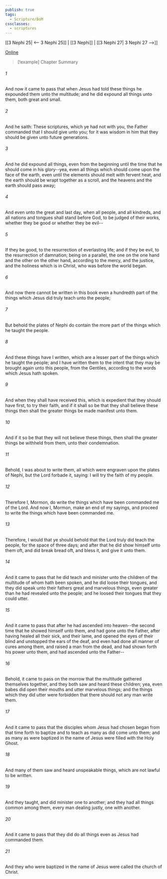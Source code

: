 ```yaml
---
publish: true
tags:
  - Scripture/BoM
cssclasses:
  - scriptures
---
```

[[3 Nephi 25| <-- 3 Nephi 25]] | [[3 Nephi]] | [[3 Nephi 27| 3 Nephi 27 -->]]

[Online](https://churchofjesuschrist.org/study/scriptures/bofm/3-ne/26?lang=eng)

>[!example] Chapter Summary
>
###### 1
And now it came to pass that when Jesus had told these things he expounded them unto the multitude; and he did expound all things unto them, both great and small.
###### 2
And he saith: These scriptures, which ye had not with you, the Father commanded that I should give unto you; for it was wisdom in him that they should be given unto future generations.
###### 3
And he did expound all things, even from the beginning until the time that he should come in his glory--yea, even all things which should come upon the face of the earth, even until the elements should melt with fervent heat, and the earth should be wrapt together as a scroll, and the heavens and the earth should pass away;
###### 4
And even unto the great and last day, when all people, and all kindreds, and all nations and tongues shall stand before God, to be judged of their works, whether they be good or whether they be evil--
###### 5
If they be good, to the resurrection of everlasting life; and if they be evil, to the resurrection of damnation; being on a parallel, the one on the one hand and the other on the other hand, according to the mercy, and the justice, and the holiness which is in Christ, who was before the world began.
###### 6
And now there cannot be written in this book even a hundredth part of the things which Jesus did truly teach unto the people;
###### 7
But behold the plates of Nephi do contain the more part of the things which he taught the people.
###### 8
And these things have I written, which are a lesser part of the things which he taught the people; and I have written them to the intent that they may be brought again unto this people, from the Gentiles, according to the words which Jesus hath spoken.
###### 9
And when they shall have received this, which is expedient that they should have first, to try their faith, and if it shall so be that they shall believe these things then shall the greater things be made manifest unto them.
###### 10
And if it so be that they will not believe these things, then shall the greater things be withheld from them, unto their condemnation.
###### 11
Behold, I was about to write them, all which were engraven upon the plates of Nephi, but the Lord forbade it, saying: I will try the faith of my people.
###### 12
Therefore I, Mormon, do write the things which have been commanded me of the Lord. And now I, Mormon, make an end of my sayings, and proceed to write the things which have been commanded me.
###### 13
Therefore, I would that ye should behold that the Lord truly did teach the people, for the space of three days; and after that he did show himself unto them oft, and did break bread oft, and bless it, and give it unto them.
###### 14
And it came to pass that he did teach and minister unto the children of the multitude of whom hath been spoken, and he did loose their tongues, and they did speak unto their fathers great and marvelous things, even greater than he had revealed unto the people; and he loosed their tongues that they could utter.
###### 15
And it came to pass that after he had ascended into heaven--the second time that he showed himself unto them, and had gone unto the Father, after having healed all their sick, and their lame, and opened the eyes of their blind and unstopped the ears of the deaf, and even had done all manner of cures among them, and raised a man from the dead, and had shown forth his power unto them, and had ascended unto the Father--
###### 16
Behold, it came to pass on the morrow that the multitude gathered themselves together, and they both saw and heard these children; yea, even babes did open their mouths and utter marvelous things; and the things which they did utter were forbidden that there should not any man write them.
###### 17
And it came to pass that the disciples whom Jesus had chosen began from that time forth to baptize and to teach as many as did come unto them; and as many as were baptized in the name of Jesus were filled with the Holy Ghost.
###### 18
And many of them saw and heard unspeakable things, which are not lawful to be written.
###### 19
And they taught, and did minister one to another; and they had all things common among them, every man dealing justly, one with another.
###### 20
And it came to pass that they did do all things even as Jesus had commanded them.
###### 21
And they who were baptized in the name of Jesus were called the church of Christ.



